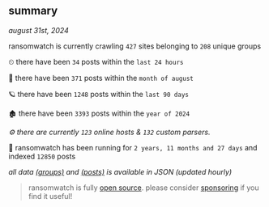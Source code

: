 
## summary
_august 31st, 2024_

ransomwatch is currently crawling `427` sites belonging to `208` unique groups

⏲ there have been `34` posts within the `last 24 hours`

🦈 there have been `371` posts within the `month of august`

🪐 there have been `1248` posts within the `last 90 days`

🏚 there have been `3393` posts within the `year of 2024`

_⚙️ there are currently `123` online hosts & `132` custom parsers._

🦕 ransomwatch has been running for `2 years, 11 months and 27 days` and indexed `12850` posts

_all data  [(groups)](http://ransomwhat.telemetry.ltd/groups) and [(posts)](http://ransomwhat.telemetry.ltd/posts) is available in JSON (updated hourly)_

> ransomwatch is fully [open source](https://github.com/joshhighet/ransomwatch#ransomwatch--). please consider [sponsoring](https://github.com/sponsors/joshhighet) if you find it useful!
